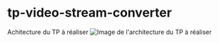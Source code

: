 # tp-video-stream-converter
Achitecture du TP à réaliser 
<img src="https://user-images.githubusercontent.com/60603990/142059359-9ed9718d-f6ff-41bc-a8dc-b00c057d7712.png" alt="Image de l'architecture du TP à réaliser"/>

